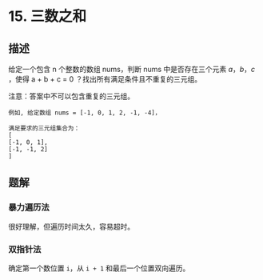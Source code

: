 # 15. 三数之和

## 描述

给定一个包含 n 个整数的数组 nums，判断 nums 中是否存在三个元素 $a，b，c$ ，使得 a + b + c = 0 ？找出所有满足条件且不重复的三元组。

注意：答案中不可以包含重复的三元组。

    例如, 给定数组 nums = [-1, 0, 1, 2, -1, -4]，

    满足要求的三元组集合为：
    [
    [-1, 0, 1],
    [-1, -1, 2]
    ]

## 题解

### 暴力遍历法

很好理解，但遍历时间太久，容易超时。

### 双指针法

确定第一个数位置 `i`，从 `i + 1` 和最后一个位置双向遍历。
